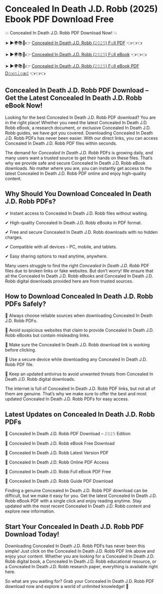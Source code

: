 # Concealed In Death J.D. Robb (2025) Ebook PDF Download Free

💥 Concealed In Death J.D. Robb PDF Download Now! 💥

➤ ►🌍📚📱👉 [Concealed In Death J.D. Robb (𝟸𝟶𝟸𝟻) F𝚞ll PDF](https://getpdf.xyz/concealed-in-death-j.d.-robb) 👈👈👈


➤ ►🌍📚📱👉 [Concealed In Death J.D. Robb (𝟸𝟶𝟸𝟻) F𝚞ll eBook](https://getpdf.xyz/concealed-in-death-j.d.-robb) 👈👈👈


➤ ►🌍📚📱👉 [Concealed In Death J.D. Robb (𝟸𝟶𝟸𝟻) F𝚞ll eBook PDF D𝚘𝚠𝚗𝚕𝚘a𝚍](https://getpdf.xyz/concealed-in-death-j.d.-robb) 👈👈👈


## Concealed In Death J.D. Robb PDF Download – Get the Latest Concealed In Death J.D. Robb eBook Now!

Looking for the best Concealed In Death J.D. Robb PDF download? You are in the right place! Whether you need the latest Concealed In Death J.D. Robb eBook, a research document, or exclusive Concealed In Death J.D. Robb guides, we have got you covered. Downloading Concealed In Death J.D. Robb PDFs has never been easier. With our direct links, you can access Concealed In Death J.D. Robb PDF files within seconds.

The demand for *Concealed In Death J.D. Robb* PDFs is growing daily, and many users want a trusted source to get their hands on these files. That’s why we provide safe and secure Concealed In Death J.D. Robb eBook downloads. No matter where you are, you can instantly get access to the latest Concealed In Death J.D. Robb PDF online and enjoy high-quality content.

## Why Should You Download Concealed In Death J.D. Robb PDFs?

✔ Instant access to Concealed In Death J.D. Robb files without waiting.

✔ High-quality Concealed In Death J.D. Robb eBooks in PDF format.

✔ Free and secure Concealed In Death J.D. Robb downloads with no hidden charges.

✔ Compatible with all devices – PC, mobile, and tablets.

✔ Easy sharing options to read anytime, anywhere.

Many users struggle to find the right *Concealed In Death J.D. Robb* PDF files due to broken links or fake websites. But don’t worry! We ensure that all the Concealed In Death J.D. Robb eBooks and Concealed In Death J.D. Robb digital downloads provided here are from trusted sources.

## How to Download Concealed In Death J.D. Robb PDFs Safely?

📌 Always choose reliable sources when downloading Concealed In Death J.D. Robb PDFs.

📌 Avoid suspicious websites that claim to provide Concealed In Death J.D. Robb eBooks but contain misleading links.

📌 Make sure the Concealed In Death J.D. Robb download link is working before clicking.

📌 Use a secure device while downloading any Concealed In Death J.D. Robb PDF file.

📌 Keep an updated antivirus to avoid unwanted threats from Concealed In Death J.D. Robb digital downloads.

The internet is full of Concealed In Death J.D. Robb PDF links, but not all of them are genuine. That’s why we make sure to offer the best and most updated Concealed In Death J.D. Robb PDFs for easy access.

## Latest Updates on Concealed In Death J.D. Robb PDFs

🔹 Concealed In Death J.D. Robb PDF Download – 𝟸𝟶𝟸𝟻 Edition

🔹 Concealed In Death J.D. Robb eBook Free Download

🔹 Concealed In Death J.D. Robb Latest Version PDF

🔹 Concealed In Death J.D. Robb Online PDF Access

🔹 Concealed In Death J.D. Robb Full eBook PDF Free

🔹 Concealed In Death J.D. Robb Guide PDF Download

Finding a genuine Concealed In Death J.D. Robb PDF download can be difficult, but we make it easy for you. Get the latest Concealed In Death J.D. Robb eBook PDF with a single click and enjoy reading anytime. Stay updated with the most recent Concealed In Death J.D. Robb content and explore new information.

## Start Your Concealed In Death J.D. Robb PDF Download Today!

Downloading Concealed In Death J.D. Robb PDFs has never been this simple! Just click on the Concealed In Death J.D. Robb PDF link above and enjoy your content. Whether you are looking for a Concealed In Death J.D. Robb digital book, a Concealed In Death J.D. Robb educational resource, or a Concealed In Death J.D. Robb research paper, everything is available right here.

So what are you waiting for? Grab your Concealed In Death J.D. Robb PDF download now and explore a world of unlimited knowledge! 🚀